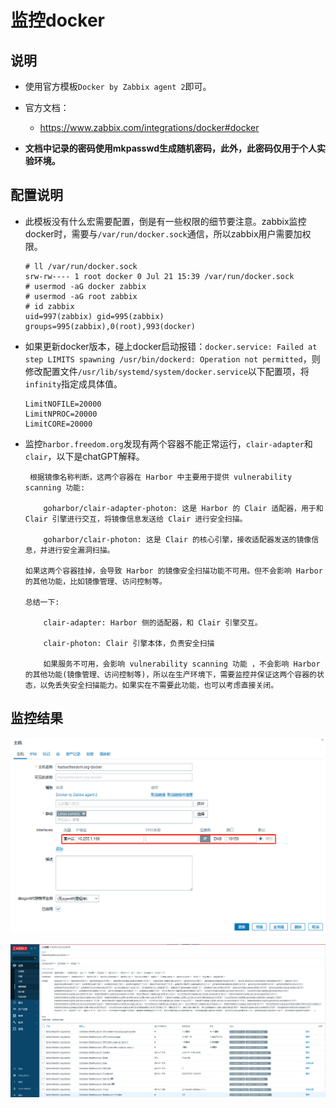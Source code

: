 # 监控docker


## 说明
- 使用官方模板`Docker by Zabbix agent 2`即可。

- 官方文档：
  - https://www.zabbix.com/integrations/docker#docker

- **文档中记录的密码使用mkpasswd生成随机密码，此外，此密码仅用于个人实验环境。**


## 配置说明
- 此模板没有什么宏需要配置，倒是有一些权限的细节要注意。zabbix监控docker时，需要与`/var/run/docker.sock`通信，所以zabbix用户需要加权限。
  ```shell
  # ll /var/run/docker.sock
  srw-rw---- 1 root docker 0 Jul 21 15:39 /var/run/docker.sock
  # usermod -aG docker zabbix
  # usermod -aG root zabbix
  # id zabbix
  uid=997(zabbix) gid=995(zabbix) groups=995(zabbix),0(root),993(docker)
  ```
- 如果更新docker版本，碰上docker启动报错：`docker.service: Failed at step LIMITS spawning /usr/bin/dockerd: Operation not permitted`，则修改配置文件`/usr/lib/systemd/system/docker.service`以下配置项，将`infinity`指定成具体值。
  ```shell
  LimitNOFILE=20000
  LimitNPROC=20000
  LimitCORE=20000
  ```

- 监控`harbor.freedom.org`发现有两个容器不能正常运行，`clair-adapter`和`clair`，以下是chatGPT解释。
  ```
   根据镜像名称判断，这两个容器在 Harbor 中主要用于提供 vulnerability scanning 功能:
  
      goharbor/clair-adapter-photon: 这是 Harbor 的 Clair 适配器，用于和 Clair 引擎进行交互，将镜像信息发送给 Clair 进行安全扫描。
  
      goharbor/clair-photon: 这是 Clair 的核心引擎，接收适配器发送的镜像信息，并进行安全漏洞扫描。
  
  如果这两个容器挂掉，会导致 Harbor 的镜像安全扫描功能不可用。但不会影响 Harbor 的其他功能，比如镜像管理、访问控制等。
  
  总结一下:
  
      clair-adapter: Harbor 侧的适配器，和 Clair 引擎交互。
  
      clair-photon: Clair 引擎本体，负责安全扫描
  
      如果服务不可用，会影响 vulnerability scanning 功能 ，不会影响 Harbor 的其他功能(镜像管理、访问控制等)，所以在生产环境下，需要监控并保证这两个容器的状态，以免丢失安全扫描能力。如果实在不需要此功能，也可以考虑直接关闭。
  ```


## 监控结果
![zabbix-6.0-lts-创建docker监控主机.png](./images/zabbix-6.0-lts-创建docker监控主机.png)

![zabbix-6.0-lts-创建docker监控主机结果.png](./images/zabbix-6.0-lts-创建docker监控主机结果.png)